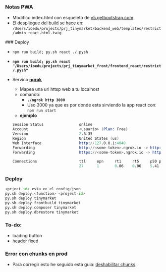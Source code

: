 ### Notas PWA
- Modifico index.html con esqueleto de [v5.getbootstrap.com](https://v5.getbootstrap.com/docs/5.0/getting-started/introduction/)
- El despliegue del build se hace en: `/Users/ioedu/projects/prj_tinymarket/backend_web/templates/restrict/admin-react.html.twig`

### Deploy
- `npm run build; py.sh react ./.pysh`
- **`npm run build; py.sh react "/Users/ioedu/projects/prj_tinymarket_front/frontend_react/restrict/.pysh"`**

- Servico [**ngrok**](https://ngrok.com/download)
  - Mapea una url httsp web a tu localhost 
  - comando:
    - **`./ngrok http 3000`**
    - Uso 3000 ya que es por donde esta sirviendo la app react con: `npm run start`
  - **ejemplo**
  ```s
  Session Status                online                                                                                                                    
  Account                       <usuario> (Plan: Free)                                                                                                  
  Version                       2.3.35 
  Region                        United States (us)
  Web Interface                 http://127.0.0.1:4040                                                                                                     
  Forwarding                    http://<some-token>.ngrok.io -> http://localhost:3000                                                                         
  Forwarding                    https://<some-token>.ngrok.io -> http://localhost:3000                                                                        
                                                                                                                                                          
  Connections                   ttl     opn     rt1     rt5     p50 p90                                                                               
                                27      1       0.06    0.06    5.41    8.29
  ```

### Deploy
```py
<prject-id> esta en el config/json
py.sh deploy.<function> <project-id>
py.sh deploy tinymarket
py.sh deploy.frontbuild tinymarket
py.sh deploy.composer tinymarket
py.sh deploy.dbrestore tinymarket
```

### To-do:
- loading button
- header fixed

### Error con chunks en prod
- Para corregir esto he seguido esta guia: [deshabilitar chunks](https://zeph.co/disable-code-splitting-create-react-app)
